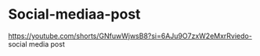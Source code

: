 # Social-mediaa-post
https://youtube.com/shorts/GNfuwWjwsB8?si=6AJu9O7zxW2eMxrRviedo- social media post 
